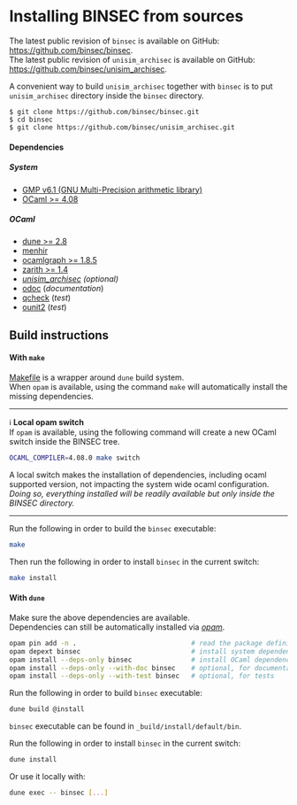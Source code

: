 # Installing BINSEC from sources

The latest public revision of `binsec` is available on GitHub:
https://github.com/binsec/binsec.  
The latest public revision of `unisim_archisec` is available on GitHub:
https://github.com/binsec/unisim_archisec.

A convenient way to build `unisim_archisec` together with `binsec` is to
put `unisim_archisec` directory inside the `binsec` directory.
 ```console
$ git clone https://github.com/binsec/binsec.git
$ cd binsec
$ git clone https://github.com/binsec/unisim_archisec.git
 ```

#### Dependencies

##### System

- [GMP v6.1 (GNU Multi-Precision arithmetic library)](https://gmplib.org)
- [OCaml >= 4.08](https://github.com/ocaml/ocaml)

##### OCaml

- [dune >= 2.8](https://github.com/ocaml/dune)
- [menhir](https://gitlab.inria.fr/fpottier/menhir)
- [ocamlgraph >= 1.8.5](https://github.com/backtracking/ocamlgraph)
- [zarith >= 1.4](https://github.com/ocaml/Zarith)
- *[unisim_archisec](https://github.com/binsec/unisim_archisec) (optional)*
- [odoc](https://github.com/ocaml/odoc) (*documentation*)
- [qcheck](https://github.com/c-cube/qcheck) (*test*)
- [ounit2](https://github.com/gildor478/ounit) (*test*)

## Build instructions

#### With `make`

[Makefile](Makefile) is a wrapper around `dune` build system.  
When `opam` is available, using the command `make` will automatically install the missing dependencies.

---
:information_source: **Local opam switch**  
If `opam` is available, using the following command will create a new OCaml switch inside the BINSEC tree.
```bash
OCAML_COMPILER=4.08.0 make switch
```
A local switch makes the installation of dependencies, including ocaml supported version, not impacting the system wide ocaml configuration.  
*Doing so, everything installed will be readily available but only inside the BINSEC directory.*

---

Run the following in order to build the `binsec` executable:
```bash
make
```
Then run the following in order to install `binsec` in the current switch:
```bash
make install
```

#### With `dune`

Make sure the above dependencies are available.  
Dependencies can still be automatically installed via
[*opam*](https://opam.ocaml.org/doc/Install.html).  
```bash
opam pin add -n .                             # read the package definition
opam depext binsec                            # install system dependencies
opam install --deps-only binsec               # install OCaml dependencies
opam install --deps-only --with-doc binsec    # optional, for documentation
opam install --deps-only --with-test binsec   # optional, for tests
```

Run the following in order to build `binsec` executable:
```bash
dune build @install
```

`binsec` executable can be found in
`_build/install/default/bin`.

Run the following in order to install `binsec` in the current switch:
```bash
dune install
```
Or use it locally with:
```bash
dune exec -- binsec [...]
```
